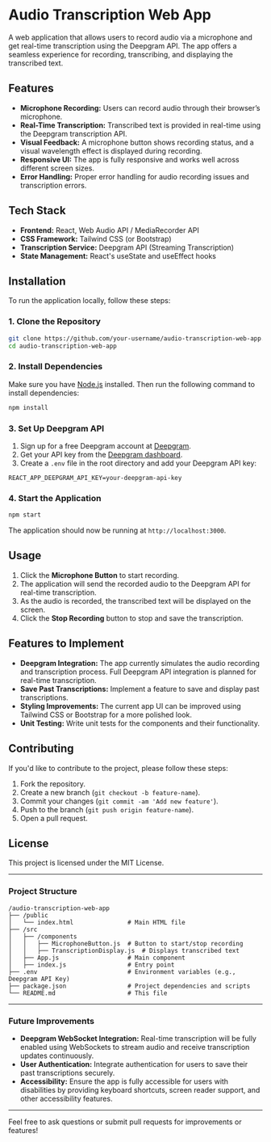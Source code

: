 

# **Audio Transcription Web App**

A web application that allows users to record audio via a microphone and get real-time transcription using the Deepgram API. The app offers a seamless experience for recording, transcribing, and displaying the transcribed text. 

## **Features**

- **Microphone Recording:** Users can record audio through their browser’s microphone.
- **Real-Time Transcription:** Transcribed text is provided in real-time using the Deepgram transcription API.
- **Visual Feedback:** A microphone button shows recording status, and a visual wavelength effect is displayed during recording.
- **Responsive UI:** The app is fully responsive and works well across different screen sizes.
- **Error Handling:** Proper error handling for audio recording issues and transcription errors.

## **Tech Stack**

- **Frontend:** React, Web Audio API / MediaRecorder API
- **CSS Framework:** Tailwind CSS (or Bootstrap)
- **Transcription Service:** Deepgram API (Streaming Transcription)
- **State Management:** React's useState and useEffect hooks

## **Installation**

To run the application locally, follow these steps:

### **1. Clone the Repository**

```bash
git clone https://github.com/your-username/audio-transcription-web-app.git
cd audio-transcription-web-app
```

### **2. Install Dependencies**

Make sure you have [Node.js](https://nodejs.org/) installed. Then run the following command to install dependencies:

```bash
npm install
```

### **3. Set Up Deepgram API**

1. Sign up for a free Deepgram account at [Deepgram](https://www.deepgram.com/).
2. Get your API key from the [Deepgram dashboard](https://dashboard.deepgram.com/).
3. Create a `.env` file in the root directory and add your Deepgram API key:

```
REACT_APP_DEEPGRAM_API_KEY=your-deepgram-api-key
```

### **4. Start the Application**

```bash
npm start
```

The application should now be running at `http://localhost:3000`.

## **Usage**

1. Click the **Microphone Button** to start recording.
2. The application will send the recorded audio to the Deepgram API for real-time transcription.
3. As the audio is recorded, the transcribed text will be displayed on the screen.
4. Click the **Stop Recording** button to stop and save the transcription.

## **Features to Implement**

- **Deepgram Integration:** The app currently simulates the audio recording and transcription process. Full Deepgram API integration is planned for real-time transcription.
- **Save Past Transcriptions:** Implement a feature to save and display past transcriptions.
- **Styling Improvements:** The current app UI can be improved using Tailwind CSS or Bootstrap for a more polished look.
- **Unit Testing:** Write unit tests for the components and their functionality.

## **Contributing**

If you'd like to contribute to the project, please follow these steps:

1. Fork the repository.
2. Create a new branch (`git checkout -b feature-name`).
3. Commit your changes (`git commit -am 'Add new feature'`).
4. Push to the branch (`git push origin feature-name`).
5. Open a pull request.

## **License**

This project is licensed under the MIT License.

---

### **Project Structure**

```
/audio-transcription-web-app
├── /public
│   └── index.html               # Main HTML file
├── /src
│   ├── /components
│   │   ├── MicrophoneButton.js  # Button to start/stop recording
│   │   ├── TranscriptionDisplay.js  # Displays transcribed text
│   ├── App.js                   # Main component
│   ├── index.js                 # Entry point
├── .env                         # Environment variables (e.g., Deepgram API Key)
├── package.json                 # Project dependencies and scripts
└── README.md                    # This file
```

---

### **Future Improvements**

- **Deepgram WebSocket Integration:** Real-time transcription will be fully enabled using WebSockets to stream audio and receive transcription updates continuously.
- **User Authentication:** Integrate authentication for users to save their past transcriptions securely.
- **Accessibility:** Ensure the app is fully accessible for users with disabilities by providing keyboard shortcuts, screen reader support, and other accessibility features.

---

Feel free to ask questions or submit pull requests for improvements or features!
